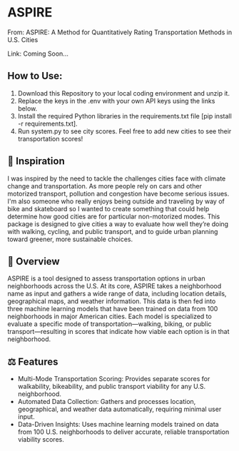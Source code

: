 # ASPIRE
From: ASPIRE: A Method for Quantitatively Rating Transportation Methods in U.S. Cities 

Link: Coming Soon...

## How to Use:
1. Download this Repository to your local coding environment and unzip it.
2. Replace the keys in the .env with your own API keys using the links below.
3. Install the required Python libraries in the requirements.txt file [pip install -r requirements.txt].
4. Run system.py to see city scores. Feel free to add new cities to see their transportation scores!

## 🌟 Inspiration
I was inspired by the need to tackle the challenges cities face with climate change and transportation. As more people rely on cars and other motorized transport, pollution and congestion have become serious issues. I'm also someone who really enjoys being outside and traveling by way of bike and skateboard so I wanted to create something that could help determine how good cities are for particular non-motorized modes. This package is designed to give cities a way to evaluate how well they’re doing with walking, cycling, and public transport, and to guide urban planning toward greener, more sustainable choices.

## 🚀 Overview
ASPIRE is a tool designed to assess transportation options in urban neighborhoods across the U.S. At its core, ASPIRE takes a neighborhood name as input and gathers a wide range of data, including location details, geographical maps, and weather information. This data is then fed into three machine learning models that have been trained on data from 100 neighborhoods in major American cities. Each model is specialized to evaluate a specific mode of transportation—walking, biking, or public transport—resulting in scores that indicate how viable each option is in that neighborhood.

## ⚖️ Features
- Multi-Mode Transportation Scoring: Provides separate scores for walkability, bikeability, and public transport viability for any U.S. neighborhood.
- Automated Data Collection: Gathers and processes location, geographical, and weather data automatically, requiring minimal user input.
- Data-Driven Insights: Uses machine learning models trained on data from 100 U.S. neighborhoods to deliver accurate, reliable transportation viability scores.
